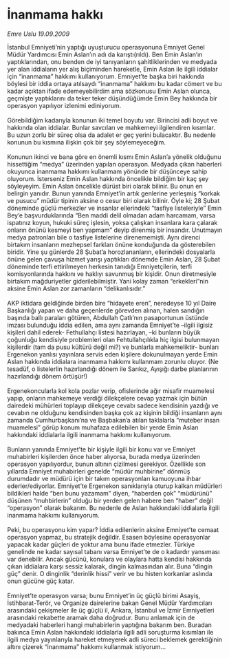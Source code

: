 # İnanmama hakkı

*Emre Uslu 19.09.2009*

<div class="taraf_structure_2col_1zq">
<div class="margen_n">



 <p>İstanbul Emniyeti’nin yaptığı uyuşturucu operasyonuna Emniyet Genel Müdür Yardımcısı Emin Aslan’ın adı da karıştı(rıldı). Ben Emin Aslan’ın yaptıklarından, onu benden de iyi tanıyanların şahitliklerinden ve medyada yer alan iddiaların yer alış biçiminden hareketle, Emin Aslan ile ilgili iddialar için “inanmama” hakkımı kullanıyorum. Emniyet’te başka biri hakkında böylesi bir iddia ortaya atılsaydı “inanmama” hakkımı bu kadar cömert ve bu kadar açıktan ifade edemeyebilirdim ama sözkonusu Emin Aslan olunca, geçmişte yaptıklarını da teker teker düşündüğümde Emin Bey hakkında bir operasyon yapılıyor izlenimi ediniyorum. <br/><br/>Görebildiğim kadarıyla konunun iki temel boyutu var. Birincisi adli boyut ve hakkında olan iddialar. Bunlar savcıları ve mahkemeyi ilgilendiren kısımlar. Bu uzun zorlu bir süreç olsa da adalet er geç yerini bulacaktır. Bu nedenle konunun bu kısmına ilişkin çok bir şey söylemeyeceğim. <br/><br/>Konunun ikinci ve bana göre en önemli kısmı Emin Aslan’a yönelik olduğunu hissettiğim “medya” üzerinden yapılan operasyon. Medyada çıkan haberleri okuyunca inanmama hakkımı kullanmam yönünde bir düşünceye sahip oluyorum. İsterseniz Emin Aslan hakkında öncelikle bildiğim bir kaç şey söyleyeyim. Emin Aslan öncelikle dürüst biri olarak bilinir. Bu onun en belirgin yanıdır. Bunun yanında Emniyet’in artık genlerine yerleşmiş “korkak ve pusucu” müdür tipinin aksine o cesur biri olarak bilinir. Öyle ki; 28 Şubat döneminde güçlü merkezler ve insanlar ellerindeki “tasfiye listeleriyle” Emin Bey’e başvurduklarında “Ben maddi delil olmadan adam harcamam, varsa ispatınız koyun, hukuki süreç işlesin, yoksa çalışkan insanlara kara çalarak onların önünü kesmeyi ben yapmam” deyip direnmiş bir insandır. Unutmayın medya patronları bile o tasfiye listelerine direnememişti. Aynı direnci birtakım insanların mezhepsel farkları önüne konduğunda da gösterebilen biridir. Yine şu günlerde 28 Şubat’a horozlananların, ellerindeki dosyalarla önüne gelen çavuşa hizmet yarışı yaptıkları dönemde Emin Aslan, 28 Şubat döneminde terfi ettirilmeyen herkesin tanıdığı Emniyetçilerin, terfi komisyonlarında hakkını ve haklıyı savunmuş bir kişidir. Onun diretmesiyle birtakım mağduriyetler giderilebilmiştir. Yani kolay zaman “erkekleri”nin aksine Emin Aslan zor zamanların “delikanlısıdır.” <br/><br/>AKP iktidara geldiğinde birden bire “hidayete eren”, neredeyse 10 yıl Daire Başkanlığı yapan ve daha geçenlerde görevden alınan, halen sandığın başında ballı paraları götüren, Abdullah Çatlı’nın pasaportunun üstünde imzası bulunduğu iddia edilen, ama aynı zamanda Emniyet’te –ilgili ilgisiz kişileri dahil ederek- Fethullahçı listesi hazırlayan, –ki bunların büyük çoğunluğu kendisiyle problemleri olan Fehtullahçılıkla hiç ilgisi bulunmayan kişilerdir (tam da pusu kültürü değil mi?) ve bunlarla mahkemeliktir- bunları Ergenekon yanlısı yayınlara servis eden kişilere dokunulmayan yerde Emin Aslan hakkında iddialara inanmama hakkımı kullanmam zorunlu oluyor. (Ne tesadüf, o listelerlin hazırlandığı dönem ile Sarıkız, Ayışığı darbe planlarının hazırlandığı dönem örtüşür!) <br/><br/>Ergenekoncularla kol kola pozlar verip, ofislerinde ağır misafir muamelesi yapıp, onların mahkemeye verdiği dilekçelere cevap yazmak için bütün dairedeki mühürleri toplayıp dilekçeye cevabı sadece kendisinin yazdığı ve cevabın ne olduğunu kendisinden başka çok az kişinin bildiği insanların aynı zamanda Cumhurbaşkanı’na ve Başbakan’a atılan taklalarla “muteber insan muamelesi” görüp konum muhafaza edilebilen bir yerde Emin Aslan hakkındaki iddialarla ilgili inanmama hakkımı kullanıyorum. <br/><br/>Bunların yanında Emniyet’te bir kişiyle ilgili bir konu var ve Emniyet muhabirleri kişilerden önce haber alıyorsa, burada medya üzerinden operasyon yapılıyordur, bunun altının çizilmesi gerekiyor. Özellikle son yıllarda Emniyet muhabirleri genelde “müdür muhbirine” dönmüş durumdadır ve müdürü için bir takım operasyonları kamuoyuna ihbar ederler/ediyorlar. Emniyet’te Ergenekon sanıklarıyla oturup kalkan müdürleri bildikleri halde “ben bunu yazamam” diyen, “haberden çok” “müdürünü” düşünen “muhbirlerin” olduğu bir yerden gelen habere ben “haber” değil “operasyon” olarak bakarım. Bu nedenle de Aslan hakkındaki iddialarla ilgili inanmama hakkımı kullanıyorum. <br/><br/>Peki, bu operasyonu kim yapar? İddia edilenlerin aksine Emniyet’te cemaat operasyon yapmaz, bu stratejik değildir. Esasen böylesine operasyonlar yapacak kadar güçleri de yoktur ama bunu ifade etmezler. Türkiye genelinde ne kadar sayısal tabanı varsa Emniyet’te de o kadardır yansıması var denebilir. Ancak gücünü, konulara ve olaylara hatta kendisi hakkında çıkan iddialara karşı sessiz kalarak, dingin kalmasından alır. Buna “dingin güç” denir. O dinginlik “derinlik hissi” verir ve bu histen korkanlar aslında onun gücüne güç katar. <br/><br/>Emniyet’te operasyon varsa; bunu Emniyet’in üç güçlü birimi Asayiş, İstihbarat-Terör, ve Organize dairelerine bakan Genel Müdür Yardımcıları arasındaki çekişmeler ile üç güçlü il, Ankara, İstanbul ve İzmir Emniyetleri arasındaki rekabette aramak daha doğrudur. Bunu anlamak için de medyadaki haberleri hangi muhabirlerin yaptığına bakarım ben. Buradan bakınca Emin Aslan hakkındaki iddialarla ilgili adli soruşturma kısımları ile ilgili medya yayınlarıyla hareket etmeyerek adli süreci beklemek gerektiğinin altını çizerek “inanmama” hakkımı kullanmak istiyorum...</p>
<br/>
<br/>
<br/>



<br/>


<div id="taraf_not">
</div>

</div>


</div>
